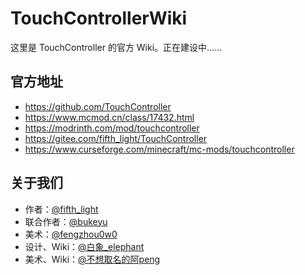 # TouchControllerWiki

这里是 TouchController 的官方 Wiki。正在建设中……

## 官方地址

- <https://github.com/TouchController>
- <https://www.mcmod.cn/class/17432.html>
- <https://modrinth.com/mod/touchcontroller>
- <https://gitee.com/fifth_light/TouchController>
- <https://www.curseforge.com/minecraft/mc-mods/touchcontroller>

## 关于我们

- 作者：[@fifth_light](https://www.mcmod.cn/author/33901.html)
- 联合作者：[@bukeyu](https://www.mcmod.cn/author/33945.html)
- 美术：[@fengzhou0w0](https://www.mcmod.cn/author/34100.html)
- 设计、Wiki：[@白象_elephant](https://www.mcmod.cn/author/33761.html)
- 美术、Wiki：[@不想取名的阿peng](https://space.bilibili.com/1441611827)
